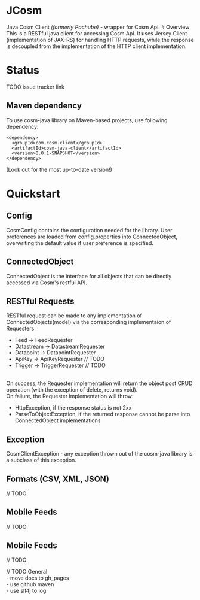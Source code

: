 JCosm
=====

<p>
Java Cosm Client <i>(formerly Pachube)</i> - wrapper for Cosm Api. 
# Overview
This is a RESTful java client for accessing Cosm Api. It uses Jersey Client (implementation of JAX-RS) for handling HTTP requests, while the response is decoupled from the implementation of the HTTP client implementation.   

# Status

TODO issue tracker link

## Maven dependency

To use cosm-java library on Maven-based projects, use following dependency:

    <dependency>
      <groupId>com.cosm.client</groupId>
      <artifactId>cosm-java-client</artifactId>
      <version>0.0.1-SNAPSHOT</version>
    </dependency>

(Look out for the most up-to-date version!)

# Quickstart

## Config
CosmConfig contains the configuration needed for the library. 
User preferences are loaded from config.properties into ConnectedObject, overwriting the default value if user preference is specified. 

## ConnectedObject
ConnectedObject is the interface for all objects that can be directly accessed via Cosm's restful API.

## RESTful Requests

RESTful request can be made to any implementation of ConnectedObjects(model) via the corresponding implementaion of Requesters: 

<ul>
<li>Feed -> FeedRequester</li>
<li>Datastream -> DatastreamRequester</li>
<li>Datapoint -> DatapointRequester</li>
<li>ApiKey -> ApiKeyRequester // TODO </li>
<li>Trigger -> TriggerRequester // TODO</li>
</ul>

<br/>On success, the Requester implementation will return the object post CRUD operation (with the exception of delete, returns void).
<br/>On faliure, the Requester implementation will throw:
<ul>
<li>HttpException, if the response status is not 2xx</li>
<li>ParseToObjectException, if the returned response cannot be parse into ConnectedObject implementations </li>
</ul> 

## Exception

CosmClientException - any exception thrown out of the cosm-java library is a subclass of this exception.

## Formats (CSV, XML, JSON)
// TODO 

## Mobile Feeds
// TODO 

## Mobile Feeds
// TODO 


// TODO General
<br/>- move docs to gh_pages
<br/>- use github maven
<br/>- use slf4j to log 

